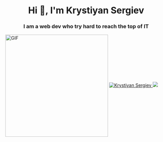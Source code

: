 <h1 align="center">Hi 👋, I'm Krystiyan Sergiev</h1>
<h3 align="center">I am a web dev who try hard to reach the top of IT</h3>
<img align="center" alt="GIF" src="https://github.com/developer-guy/developer-guy/raw/master/code.gif?raw=true" height="320" style="max-width: 100%; display: inline-block;" data-target="animated-image.originalImage">
<a href="https://github.com/krystiyanS86/github-profile-trophy"><img src="https://github-profile-trophy.vercel.app/?username=krystiyanS86&theme=onedark&margin-w=15&margin-h=15&column=7" alt="Krystiyan Sergiev" />
  <img src="https://github-readme-stats.vercel.app/api/top-langs/?username=asyncfinkd&layout=compact&theme=onedark&langs_count=15" />
</a>

